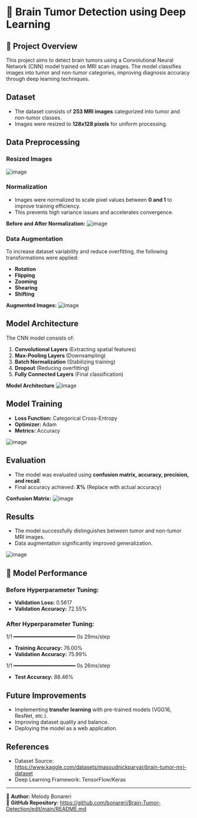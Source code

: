 # 🧠 Brain Tumor Detection using Deep Learning  

## 📌 Project Overview  
This project aims to detect brain tumors using a Convolutional Neural Network (CNN) model trained on MRI scan images. The model classifies images into tumor and non-tumor categories, improving diagnosis accuracy through deep learning techniques.

## Dataset
- The dataset consists of **253 MRI images** categorized into tumor and non-tumor classes.
- Images were resized to **128x128 pixels** for uniform processing.

## Data Preprocessing
### Resized Images
![image](https://github.com/user-attachments/assets/60f65c92-8549-4bfd-b231-fddcc95fa1e4)

### Normalization
- Images were normalized to scale pixel values between **0 and 1** to improve training efficiency.
- This prevents high variance issues and accelerates convergence.

**Before and After Normalization:**
![image](https://github.com/user-attachments/assets/ac3e9eee-2e96-4544-9d4e-13a1333db252)

### Data Augmentation
To increase dataset variability and reduce overfitting, the following transformations were applied:
- **Rotation**
- **Flipping**
- **Zooming**
- **Shearing**
- **Shifting**

**Augmented Images:**
![image](https://github.com/user-attachments/assets/1a92b6c8-482b-4788-a353-cdd801568fb3)


## Model Architecture
The CNN model consists of:
1. **Convolutional Layers** (Extracting spatial features)
2. **Max-Pooling Layers** (Downsampling)
3. **Batch Normalization** (Stabilizing training)
4. **Dropout** (Reducing overfitting)
5. **Fully Connected Layers** (Final classification)

**Model Architecture**
![image](https://github.com/user-attachments/assets/d5c07104-952e-47c7-9d49-38f31a5ab416)

## Model Training
- **Loss Function:** Categorical Cross-Entropy
- **Optimizer:** Adam
- **Metrics:** Accuracy

 ![image](https://github.com/user-attachments/assets/930c9d73-9406-40b9-b09e-e10c43e4bfbc)


## Evaluation
- The model was evaluated using **confusion matrix, accuracy, precision, and recall**.
- Final accuracy achieved: **X%** (Replace with actual accuracy)

**Confusion Matrix:**
![image](https://github.com/user-attachments/assets/46bb2488-1a52-424b-925d-f9e2eecc9899)


## Results
- The model successfully distinguishes between tumor and non-tumor MRI images.
- Data augmentation significantly improved generalization.
  
![image](https://github.com/user-attachments/assets/ec1ad2e9-25f4-4243-ae3f-a05f7f490547)

## 🎯 Model Performance  

### **Before Hyperparameter Tuning:**  
- **Validation Loss:** 0.5617  
- **Validation Accuracy:** 72.55%  

### **After Hyperparameter Tuning:**  
1/1 ━━━━━━━━━━━━━━━━━━━━ 0s 29ms/step  
- **Training Accuracy:** 76.00%  
- **Validation Accuracy:** 75.99%  

1/1 ━━━━━━━━━━━━━━━━━━━━ 0s 26ms/step  
- **Test Accuracy:** 88.46%

## Future Improvements
- Implementing **transfer learning** with pre-trained models (VGG16, ResNet, etc.).
- Improving dataset quality and balance.
- Deploying the model as a web application.

## References
- Dataset Source: https://www.kaggle.com/datasets/masoudnickparvar/brain-tumor-mri-dataset
- Deep Learning Framework: TensorFlow/Keras

---
🚀 **Author:** Melody Bonareri  
📌 **GitHub Repository:** https://github.com/bonareri/Brain-Tumor-Detection/edit/main/README.md
